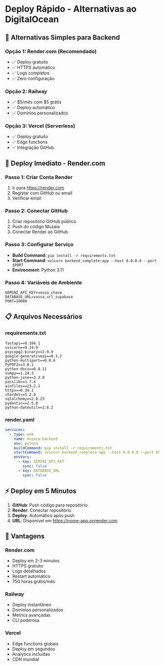 # Deploy Rápido - Alternativas ao DigitalOcean

## 🎯 Alternativas Simples para Backend

### **Opção 1: Render.com (Recomendado)**
- ✅ Deploy gratuito
- ✅ HTTPS automático  
- ✅ Logs completos
- ✅ Zero configuração

### **Opção 2: Railway**
- ✅ $5/mês com $5 grátis
- ✅ Deploy automático
- ✅ Domínios personalizados

### **Opção 3: Vercel (Serverless)**
- ✅ Deploy gratuito
- ✅ Edge functions
- ✅ Integração GitHub

## 🚀 Deploy Imediato - Render.com

### Passo 1: Criar Conta Render
1. Ir para https://render.com
2. Registar com GitHub ou email
3. Verificar email

### Passo 2: Conectar GitHub
1. Criar repositório GitHub público
2. Push do código Muzaia
3. Conectar Render ao GitHub

### Passo 3: Configurar Serviço
- **Build Command**: `pip install -r requirements.txt`
- **Start Command**: `uvicorn backend_complete:app --host 0.0.0.0 --port $PORT`
- **Environment**: Python 3.11

### Passo 4: Variáveis de Ambiente
```
GEMINI_API_KEY=vossa_chave
DATABASE_URL=vossa_url_supabase
PORT=10000
```

## 📋 Arquivos Necessários

### requirements.txt
```
fastapi==0.104.1
uvicorn==0.24.0
psycopg2-binary==2.9.9
google-generativeai==0.3.2
python-multipart==0.0.6
PyPDF2==3.0.1
python-docx==0.8.11
numpy==1.24.3
python-jose==3.3.0
passlib==1.7.4
aiofiles==23.2.1
httpx==0.24.1
chardet==5.2.0
sqlalchemy==2.0.23
pydantic==2.5.0
python-dateutil==2.8.2
```

### render.yaml
```yaml
services:
  - type: web
    name: muzaia-backend
    env: python
    buildCommand: pip install -r requirements.txt
    startCommand: uvicorn backend_complete:app --host 0.0.0.0 --port $PORT
    envVars:
      - key: GEMINI_API_KEY
        sync: false
      - key: DATABASE_URL
        sync: false
```

## ⚡ Deploy em 5 Minutos

1. **GitHub**: Push código para repositório
2. **Render**: Conectar repositório
3. **Deploy**: Automático após push
4. **URL**: Disponível em https://nome-app.onrender.com

## 🔧 Vantagens

### Render.com
- Deploy em 2-3 minutos
- HTTPS gratuito
- Logs detalhados
- Restart automático
- 750 horas grátis/mês

### Railway  
- Deploy instantâneo
- Domínios personalizados
- Metrics avançadas
- CLI poderosa

### Vercel
- Edge functions globais
- Deploy em segundos
- Analytics incluídas
- CDN mundial